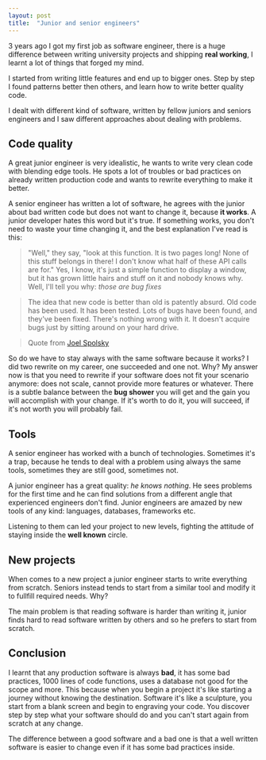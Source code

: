 ```yaml
---
layout: post
title:  "Junior and senior engineers"
---
```


3 years ago I got my first job as software engineer, there is a huge difference between writing university projects and shipping **real working**, I learnt a lot of things that forged my mind.

I started from writing little features and end up to bigger ones. Step by step I found patterns better then others, and learn how to write better quality code.

I dealt with different kind of software, written by fellow juniors and seniors engineers and I saw different approaches about dealing with problems.

## Code quality

A great junior engineer is very idealistic, he wants to write very clean code with blending edge tools. He spots a lot of troubles or bad practices on already written production code and wants to rewrite everything to make it better.

A senior engineer has written a lot of software, he agrees with the junior about bad written code but does not want to change it, because **it works**. A junior developer hates this word but it's true. If something works, you don't need to waste your time changing it, and the best explanation I've read is this:

> "Well," they say, "look at this function. It is two pages long! None of this stuff belongs in there! I don't know what half of these API calls are for." Yes, I know, it's just a simple function to display a window, but it has grown little hairs and stuff on it and nobody knows why. Well, I'll tell you why: *those are bug fixes*

> The idea that new code is better than old is patently absurd. Old code has been used. It has been tested. Lots of bugs have been found, and they've been fixed. There's nothing wrong with it. It doesn't acquire bugs just by sitting around on your hard drive.

> Quote from [Joel Spolsky](http://www.joelonsoftware.com/articles/fog0000000069.html)

So do we have to stay always with the same software because it works? I did two rewrite on my career, one succeeded and one not. Why? My answer now is that you need to rewrite if your software does not fit your scenario anymore: does not scale, cannot provide more features or whatever. There is a subtle balance between the **bug shower** you will get and the gain you will accomplish with your change. If it's worth to do it, you will succeed, if it's not worth you will probably fail.

## Tools

A senior engineer has worked with a bunch of technologies. Sometimes it's a trap, because he tends to deal with a problem using always the same tools, sometimes they are still good, sometimes not.

A junior engineer has a great quality: *he knows nothing*. He sees problems for the first time and he can find solutions from a different angle that experienced engineers don't find. Junior engineers are amazed by new tools of any kind: languages, databases, frameworks etc.

Listening to them can led your project to new levels, fighting the attitude of staying inside the **well known** circle.

## New projects

When comes to a new project a junior engineer starts to write everything from scratch. Seniors instead tends to start from a similar tool and modify it to fullfill required needs. Why?

The main problem is that reading software is harder than writing it, junior finds hard to read software written by others and so he prefers to start from scratch.

## Conclusion

I learnt that any production software is always **bad**, it has some bad practices, 1000 lines of code functions, uses a database not good for the scope and more. This because when you begin a project it's like starting a journey without knowing the destination. Software it's like a sculpture, you start from a blank screen and begin to engraving your code. You discover step by step what your software should do and you can't start again from scratch at any change.

The difference between a good software and a bad one is that a well written software is easier to change even if it has some bad practices inside.